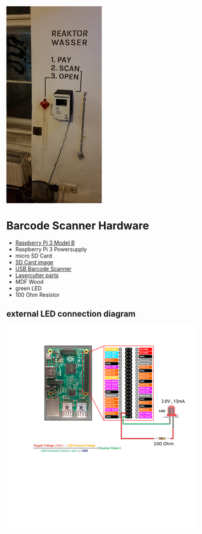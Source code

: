 <img src="https://raw.githubusercontent.com/zoff99/barcode_scan_hardware/master/images/geiger_counter_mounted01.png" width="250">

# Barcode Scanner Hardware

- [Raspberry Pi 3 Model B](https://www.raspberrypi.org/products/raspberry-pi-3-model-b/)
- Raspberry Pi 3 Powersupply
- micro SD Card
- [SD Card image](https://github.com/zoff99/image_pizero_barcode_scan)
- [USB Barcode Scanner](https://www.amazon.de/gp/product/B07MYR86Y8)
- [Lasercutter parts](https://github.com/zoff99/barcode_scan_hardware/tree/master/lasercutter_parts)
- MDF Wood
- green LED
- 100 Ohm Resistor

## external LED connection diagram

<img src="https://raw.githubusercontent.com/zoff99/barcode_scan_hardware/master/images/pi_ext_led_connect.png" width="500">
